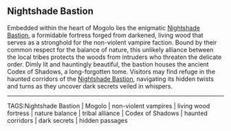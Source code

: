 ## Nightshade Bastion

Embedded within the heart of Mogolo lies the enigmatic [Nightshade Bastion](../Places/Nightshade_Bastion.md), a formidable fortress forged from darkened, living wood that serves as a stronghold for the non-violent vampire faction. Bound by their common respect for the balance of nature, this unlikely alliance between the local tribes protects the woods from intruders who threaten the delicate order. Dimly lit and hauntingly beautiful, the bastion houses the ancient Codex of Shadows, a long-forgotten tome. Visitors may find refuge in the haunted corridors of the [Nightshade Bastion](../Places/Nightshade_Bastion.md), navigating its hidden twists and turns as they uncover dark secrets veiled in whispers.


---

TAGS:Nightshade Bastion | Mogolo | non-violent vampires | living wood fortress | nature balance | tribal alliance | Codex of Shadows | haunted corridors | dark secrets | hidden passages
